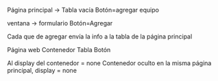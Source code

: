 Página principal -> 
    Tabla vacía
    Botón=agregar equipo
    
ventana -> 
    formulario
    Botón=Agregar

Cada que de agregar envía la info a la tabla de la página principal


Página web
    Contenedor 
        Tabla
        Botón


Al display del contenedor = none
Contenedor oculto en la misma página principal, display = none